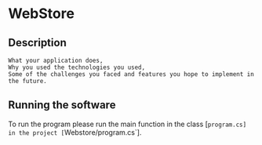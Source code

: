 # WebStore

## Description

    What your application does,
    Why you used the technologies you used,
    Some of the challenges you faced and features you hope to implement in the future.



## Running the software
To run the program please run the main function in the class [`program.cs] in the project [`Webstore/program.cs`].
